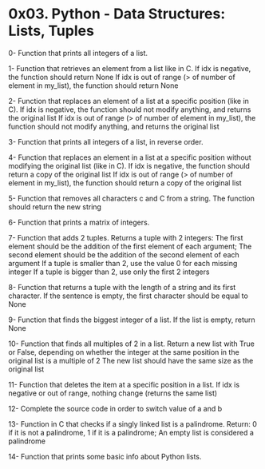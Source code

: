 # 0x03. Python - Data Structures: Lists, Tuples

0- Function that prints all integers of a list.

1- Function that retrieves an element from a list like in C. If idx is negative, the function should return None
If idx is out of range (> of number of element in my_list), the function should return None

2- Function that replaces an element of a list at a specific position (like in C). 
If idx is negative, the function should not modify anything, and returns the original list
If idx is out of range (> of number of element in my_list), the function should not modify anything, and returns the original list

3- Function that prints all integers of a list, in reverse order.

4- Function that replaces an element in a list at a specific position without modifying the original list (like in C). 
If idx is negative, the function should return a copy of the original list
If idx is out of range (> of number of element in my_list), the function should return a copy of the original list

5- Function that removes all characters c and C from a string. The function should return the new string

6- Function that prints a matrix of integers.

7- Function that adds 2 tuples. Returns a tuple with 2 integers: The first element should be the addition of the first element of each argument; The second element should be the addition of the second element of each argument
If a tuple is smaller than 2, use the value 0 for each missing integer
If a tuple is bigger than 2, use only the first 2 integers

8- Function that returns a tuple with the length of a string and its first character. If the sentence is empty, the first character should be equal to None

9- Function that finds the biggest integer of a list. If the list is empty, return None

10- Function that finds all multiples of 2 in a list. Return a new list with True or False, depending on whether the integer at the same position in the original list is a multiple of 2
The new list should have the same size as the original list

11- Function that deletes the item at a specific position in a list. If idx is negative or out of range, nothing change (returns the same list)

12- Complete the source code in order to switch value of a and b

13- Function in C that checks if a singly linked list is a palindrome. Return: 0 if it is not a palindrome, 1 if it is a palindrome; An empty list is considered a palindrome

14- Function that prints some basic info about Python lists.
